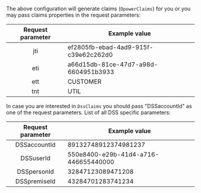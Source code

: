 The above configuration will generate claims (`OpowerClaims`) for you or you may pass claims properties in the request parameters:

|Request parameter|Example value|
|:--:|---|
|jti|ef2805fb-ebad-4ad9-915f-c39e62c262d0|
|eti|a66d15db-81ce-47d7-a98d-6604951b3933|
|ett|CUSTOMER|
|tnt|UTIL|

In case you are interested in `DssClaims` you should pass "DSSaccountId" as one of the request parameters. List of all DSS specific parameters:

|Request parameter|Example value|
|:--:|---|
|DSSaccountId|89132748912374981237|
|DSSuserId|550e8400-e29b-41d4-a716-446655440000|
|DSSpersonId|32847123089471208|
|DSSpremiseId|43284701283741234|
